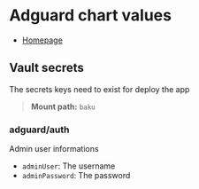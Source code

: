 # Adguard chart values

- [Homepage](https://adguard.com/en/adguard-home/overview.html)

## Vault secrets

The secrets keys need to exist for deploy the app

> **Mount path:** `baku`

### adguard/auth

Admin user informations

- `adminUser`: The username
- `adminPassword`: The password
